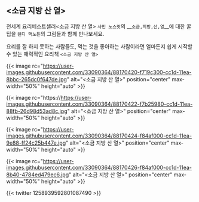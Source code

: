 ## <소금 지방 산 열>

전세계 요리베스트셀러<소금 지방 산 열> 
`사민 노스랏`의 __`소금,지방,산,열`__에 대한 꿀팁을 `웬디 맥노튼`의 그림들과 함께 만나보세요.

요리를 잘 하지 못하는 사람들도,
먹는 것을 좋아하는 사람이라면
얼마든지 쉽게 시작할 수 있는 매력적인 요리책 `<소금 지방 산 열>`


{{< image rc="https://user-images.githubusercontent.com/33090364/88170420-f719c300-cc1d-11ea-8bbc-265dc0f647de.jpg" alt="<소금 지방 산 열>" position="center" max-width="50%" height="auto" >}} 


{{< image rc="https://https://user-images.githubusercontent.com/33090364/88170422-f7b25980-cc1d-11ea-88fb-26d98d53ad8c.jpg" alt="<소금 지방 산 열>" position="center" max-width="50%" height="auto" >}} 
​

{{< image rc="https://user-images.githubusercontent.com/33090364/88170424-f84af000-cc1d-11ea-9e88-ff24c25b447e.jpg" alt="<소금 지방 산 열>" position="center" max-width="50%" height="auto" >}} 

{{< image rc="https://user-images.githubusercontent.com/33090364/88170426-f84af000-cc1d-11ea-8b40-4784ed479ec6.jpg" alt="<소금 지방 산 열>" position="center" max-width="50%" height="auto" >}} 

{{< twitter 1258939592801087490 >}}
